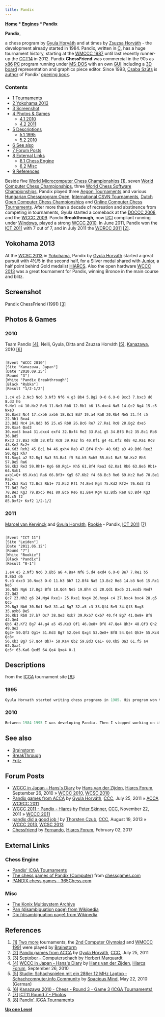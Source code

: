 ```yaml
---
title: Pandix
---
```

**[Home](Home "Home") \* [Engines](Engines "Engines") \* Pandix**


**Pandix**,  

a chess program by [Gyula Horváth](Gyula_Horv%C3%A1th "Gyula Horváth") and at times by [Zsuzsa Horváth](Zsuzsa_Horv%C3%A1th "Zsuzsa Horváth") - the development already started in 1984. Pandix, written in [C](C "C"), has a huge tournament history, starting at the [WMCCC 1987](WMCCC_1987 "WMCCC 1987") until last recently runner-up the [CCT14](CCT14 "CCT14") in 2012. Pandix **ChessFriend** was commercial in the 90s as [x86](X86 "X86") [PC](IBM_PC "IBM PC") program running under [MS-DOS](MS-DOS "MS-DOS") with an own [GUI](GUI "GUI") including a [3D board](3D_Graphics_Board "3D Graphics Board") representation and graphics piece editor. Since 1993, [Csaba Szûts](Csaba_Sz%C3%BBts "Csaba Szûts") is [author](Category:Opening_Book_Author "Category:Opening Book Author") of Pandix' [opening book](Opening_Book "Opening Book").



### Contents


* [1 Tournaments](#tournaments)
* [2 Yokohama 2013](#yokohama-2013)
* [3 Screenshot](#screenshot)
* [4 Photos & Games](#photos-.26-games)
	+ [4.1 2010](#2010)
	+ [4.2 2011](#2011)
* [5 Descriptions](#descriptions)
	+ [5.1 1995](#1995)
	+ [5.2 2010](#2010-2)
* [6 See also](#see-also)
* [7 Forum Posts](#forum-posts)
* [8 External Links](#external-links)
	+ [8.1 Chess Engine](#chess-engine)
	+ [8.2 Misc](#misc)
* [9 References](#references)






Beside five [World Microcomputer Chess Championships](World_Microcomputer_Chess_Championship "World Microcomputer Chess Championship") <a id="cite-note-1" href="#cite-ref-1">[1]</a>, seven [World Computer Chess Championships](World_Computer_Chess_Championship "World Computer Chess Championship"), three [World Chess Software Championships](World_Chess_Software_Championship "World Chess Software Championship"), Pandix played three [Aegon Tournaments](Aegon_Tournaments "Aegon Tournaments") and various [Hungarian Chessprogram Open](Hungarian_Chessprogram_Open "Hungarian Chessprogram Open"), [International CSVN Tournaments](International_CSVN_Tournament "International CSVN Tournament"), [Dutch Open Computer Chess Championships](Dutch_Open_Computer_Chess_Championship "Dutch Open Computer Chess Championship") and [Online Computer Chess Tournaments](Tournaments_and_Matches#online "Tournaments and Matches"). After more than a decade of recreation and abstinence from competing in tournaments, Gyula started a comeback at the [DOCCC 2008](DOCCC_2008 "DOCCC 2008"), and the [WCCC 2009](WCCC_2009 "WCCC 2009"). Pandix **Breakthrough**, now [UCI](UCI "UCI") compliant running under [Windows](Windows "Windows"), played a strong [WCCC 2010](WCCC_2010 "WCCC 2010"). In June 2011, Pandix won the [ICT 2011](ICT_2011 "ICT 2011") with 7 out of 7, and in July 2011 the [WCRCC 2011](WCRCC_2011 "WCRCC 2011") <a id="cite-note-2" href="#cite-ref-2">[2]</a>.



## Yokohama 2013


At the [WCSC 2013](WCSC_2013 "WCSC 2013") in [Yokohama](https://en.wikipedia.org/wiki/Yokohama), Pandix by [Gyula Horváth](Gyula_Horv%C3%A1th "Gyula Horváth") started a great pursuit with 4½/5 in the second half, for a Silver medal shared with [Junior](Junior "Junior"), a half point behind Gold medalist [HIARCS](HIARCS "HIARCS"). Also the open hardware [WCCC 2013](WCCC_2013 "WCCC 2013") was a great tournament for Pandix, winning Bronce in the main course and blitz.



## Screenshot


 [](http://www.septober.de/chess/index.htm) 
Pandix ChessFriend (1991) <a id="cite-note-3" href="#cite-ref-3">[3]</a>



## Photos & Games


### 2010


 [](http://hiarcs.net/forums/viewtopic.php?t=3696&postdays=0&postorder=asc&start=19) 
Team Pandix <a id="cite-note-4" href="#cite-ref-4">[4]</a>, Nelli, Gyula, Ditta and Zsuzsa Horváth <a id="cite-note-5" href="#cite-ref-5">[5]</a>, [Kanazawa](WCCC_2010 "WCCC 2010"), 2010 <a id="cite-note-6" href="#cite-ref-6">[6]</a>




```

[Event "WCCC 2010"]
[Site "Kanazawa, Japan"]
[Date "2010.09.25"]
[Round "3"]
[White "Pandix Breakthrough"]
[Black "Rybka"]
[Result "1/2-1/2"]

1.c4 e5 2.Nc3 Nc6 3.Nf3 Nf6 4.g3 Bb4 5.Bg2 O-O 6.O-O Bxc3 7.bxc3 d6 8.d3 h6 
9.Ne1 e4 10.Nc2 Re8 11.Ne3 Rb8 12.Rb1 b6 13.dxe4 Na5 14.Qc2 Ng4 15.c5 Nxe3 
16.Bxe3 Nc4 17.cxb6 axb6 18.Bc1 Bd7 19.a4 Ra8 20.Rb4 Ne5 21.f4 c5 22.Rb1 Bxa4 
23.Qd2 Nc4 24.Qd3 b5 25.e5 Rb8 26.Bc6 Re7 27.Ra1 Rc8 28.Bg2 dxe5 29.Rxa4 Qxd3 
30.exd3 bxa4 31.dxc4 exf4 32.Bxf4 Re2 33.Ra1 g5 34.Bf3 Rc2 35.Bc1 Rb8 36.Bd5 
Rxc3 37.Ba3 Rd8 38.Kf2 Rc8 39.Ra2 h5 40.Kf1 g4 41.Kf2 Rd8 42.Ra1 Rc8 43.Ke2 Rc2+ 
44.Kd3 Rxh2 45.Bc1 h4 46.gxh4 Re8 47.Bf4 Rh3+ 48.Kd2 a3 49.Bd6 Ree3 50.Rg1 Kh7 
51.Rxg4 a2 52.Rg1 Ra3 53.Ra1 f5 54.h5 Rxh5 55.Kc1 Ra5 56.Kc2 Rh3 57.Be5 Ra6 
58.Kb2 Re3 59.Rh1+ Kg6 60.Rg1+ Kh5 61.Bf4 Rea3 62.Ka1 Rb6 63.Be5 Rb1+ 64.Rxb1
axb1=Q+ 65.Kxb1 Ra6 66.Bf3+ Kg5 67.Kb2 f4 68.Bc3 Re6 69.Kc2 Ra6 70.Be1 Ra2+ 
71.Kb3 Ra1 72.Bc3 Rb1+ 73.Kc2 Rf1 74.Be4 Kg4 75.Kd2 Rf2+ 76.Kd3 f3 77.Bd2 Re2 
78.Be3 Kg3 79.Bxc5 Re1 80.Bc6 Re6 81.Be4 Kg4 82.Bd5 Re8 83.Bd4 Kg3 84.c5 f2 
85.Bxf2+ Kxf2 1/2-1/2

```

### 2011


 [](http://www.csvn.nl/index.php?option=com_content&view=article&id=508%3Aict11-round-7&catid=51%3Atoernooien&Itemid=28&lang=en) 
[Marcel van Kervinck](Marcel_van_Kervinck "Marcel van Kervinck") and [Gyula Horváth](Gyula_Horv%C3%A1th "Gyula Horváth"), [Rookie](Rookie "Rookie") - Pandix, [ICT 2011](ICT_2011 "ICT 2011") <a id="cite-note-7" href="#cite-ref-7">[7]</a>




```

[Event "ICT 11"]
[Site "Leiden"]
[Date "2011.06.12"]
[Round "7"]
[White "Rookie"]
[Black "Pandix"]
[Result "0-1"]

1.e4 e5 2.Nf3 Nc6 3.Bb5 a6 4.Ba4 Nf6 5.d4 exd4 6.O-O Be7 7.Re1 b5 8.Bb3 d6 
9.c3 dxc3 10.Nxc3 O-O 11.h3 Bb7 12.Bf4 Na5 13.Bc2 Re8 14.b3 Nc6 15.Rc1 Ne5 
16.Nd5 Ng6 17.Bg3 Bf8 18.Qd4 Ne5 19.Bh4 c5 20.Qd1 Bxd5 21.exd5 Ned7 22.Qd2 
Qc7 23.Nh2 g6 24.Ng4 Rxe1+ 25.Rxe1 Nxg4 26.hxg4 c4 27.bxc4 bxc4 28.g5 Qc5 
29.Bg3 Nb6 30.Rd1 Re8 31.a4 Bg7 32.a5 c3 33.Qf4 Be5 34.Qf3 Bxg3 35.axb6 Be5 
36.Rb1 Rb8 37.b7 Qc7 38.Qe3 Rxb7 39.Rxb7 Qxb7 40.f4 Bg7 41.Qe8+ Bf8 42.Qe4 
Qb5 43.Kf2 Bg7 44.g4 a5 45.Ke3 Qf1 46.Qe8+ Bf8 47.Qe4 Qh3+ 48.Qf3 Qh2 49.Qe2 
Qg3+ 50.Qf3 Qg1+ 51.Kd3 Bg7 52.Qe4 Qxg4 53.Qe8+ Bf8 54.Qe4 Qh3+ 55.Kc4 Qc8+ 
56.Kb3 Bg7 57.Qc4 Qb7+ 58.Ka4 Qb2 59.Bd3 Qa1+ 60.Kb5 Qa3 61.f5 a4 62.Qxa4 
Qc5+ 63.Ka6 Qxd5 64.Qe4 Qxe4 0-1

```

## Descriptions


from the [ICGA](ICGA "ICGA") tournament site <a id="cite-note-8" href="#cite-ref-8">[8]</a>:



### 1995



```C++
Gyula Horvath started writing chess programs in 1985. His program won the Amateur World Chess Championship in [1987](WMCCC_1987 "WMCCC 1987") and the Personal Computer Chess Champion title in [1988](WMCCC_1988 "WMCCC 1988") and [1989](WMCCC_1989 "WMCCC 1989"). His wife, Szuzsa, joined the development in 1986. She is mainly active in testing the program and in designing and programming the graphics of the commercial versions of the program. Both of them pursue chess programming as a hobby - Gyula works as a marketing researcher and Zsuzsa works as a telemarketing assistant. They have participated in various computer chess events since 1986. In 1993 their team increased to three members when [Csaba Szûts](Csaba_Sz%C3%BBts "Csaba Szûts") began to implement a new 100,000 moves opening book. The program is written in [C](C "C") and uses a 400KB [hash table](Transposition_Table "Transposition Table"). It measures the move interestingness and [incrementally updates](Incremental_Updates "Incremental Updates") the [attack map](Attack_and_Defend_Maps "Attack and Defend Maps"). The program uses [principal variation search](Principal_Variation_Search "Principal Variation Search"), advanced [time control](Time_Management "Time Management") and special limited [quiescence search](Quiescence_Search "Quiescence Search"). 

```

### 2010



```C++
Between 1984-1995 I was developing Pandix. Then I stopped working on it. I just participated on the [Hungarian computer chess tournaments](Hungarian_Chessprogram_Open "Hungarian Chessprogram Open") for fun (with tiny modifications on the code). Since 2006 I develop Pandix again as a strong hobby. My aim is to create a new algorithm what is radically different from all the published sources. Eventually it seems that the invested efforts are paying back, and Pandix starts to be extremely strong. Currently it is single thread, but for the [Kanazawa tournament](WCCC_2010 "WCCC 2010") I'll make it [multi thread](Parallel_Search "Parallel Search") + [egtb](Endgame_Tablebases "Endgame Tablebases") will be used there. (It'll be done for summer, and by the tournament it'll be well tested.) Pandix is a [Windows](Windows "Windows") [UCI](UCI "UCI") application. 

```

## See also


* [Brainstorm](Brainstorm "Brainstorm")
* [BreakThrough](BreakThrough "BreakThrough")
* [Fritz](Fritz "Fritz")


## Forum Posts


* [WCCC in Japan - Hans's Diary](http://hiarcs.net/forums/viewtopic.php?t=3696&postdays=0&postorder=asc&start=19) by [Hans van der Zijden](Hans_van_der_Zijden "Hans van der Zijden"), [Hiarcs Forum](Computer_Chess_Forums "Computer Chess Forums"), September 26, 2010 » [WCCC 2010](WCCC_2010 "WCCC 2010"), [WCSC 2010](WCSC_2010 "WCSC 2010")
* [Pandix games from ACCA](http://www.talkchess.com/forum/viewtopic.php?t=39854) by [Gyula Horváth](Gyula_Horv%C3%A1th "Gyula Horváth"), [CCC](CCC "CCC"), July 25, 2011 » [ACCA](ACCA "ACCA") [WCRCC 2011](WCRCC_2011 "WCRCC 2011")
* [WCCC 2011 - Pandix - Hiarcs](http://www.talkchess.com/forum/viewtopic.php?t=41173) by [Peter Skinner](Peter_Skinner "Peter Skinner"), [CCC](CCC "CCC"), November 22, 2011 » [WCCC 2011](WCCC_2011 "WCCC 2011")
* [pandix did a good job !](http://www.talkchess.com/forum/viewtopic.php?t=49013) by [Thorsten Czub](Thorsten_Czub "Thorsten Czub"), [CCC](CCC "CCC"), August 19, 2013 » [WCCC 2013](WCCC_2013 "WCCC 2013"), [WCSC 2013](WCSC_2013 "WCSC 2013")
* [Chessfriend](http://www.hiarcs.net/forums/viewtopic.php?t=8232) by [Fernando](Fernando_Villegas "Fernando Villegas"), [Hiarcs Forum](Computer_Chess_Forums "Computer Chess Forums"), February 02, 2017


## External Links


### Chess Engine


* [Pandix' ICGA Tournaments](https://www.game-ai-forum.org/icga-tournaments/program.php?id=190)
* [The chess games of Pandix (Computer)](http://www.chessgames.com/perl/chessplayer?pid=31134) from [chessgames.com](http://www.chessgames.com/index.html)
* [PANDIX chess games - 365Chess.com](http://www.365chess.com/players/PANDIX)


### Misc


* [The Konix Multisystem Archive](http://www.konixmultisystem.co.uk/index.php?id=games&content=chess)
* [Pan (disambiguation page) from Wikipedia](https://en.wikipedia.org/wiki/Pan)
* [Dix (disambiguation page) from Wikipedia](https://en.wikipedia.org/wiki/Dix)


## References


1. <a id="cite-ref-1" href="#cite-note-1">[1]</a> [Two more](https://www.game-ai-forum.org/icga-tournaments/program.php?id=310) tournaments, the [2nd Computer Olympiad](2nd_Computer_Olympiad#Chess "2nd Computer Olympiad") and [WMCCC 1991](WMCCC_1991 "WMCCC 1991") were played by [Brainstorm](Brainstorm "Brainstorm")
2. <a id="cite-ref-2" href="#cite-note-2">[2]</a> [Pandix games from ACCA](http://www.talkchess.com/forum/viewtopic.php?t=39854) by [Gyula Horváth](Gyula_Horv%C3%A1th "Gyula Horváth"), [CCC](CCC "CCC"), July 25, 2011
3. <a id="cite-ref-3" href="#cite-note-3">[3]</a> [Septober - Computerschach](http://www.septober.de/chess/index.htm) by [Herbert Marquardt](index.php?title=Herbert_Marquardt&action=edit&redlink=1 "Herbert Marquardt (page does not exist)")
4. <a id="cite-ref-4" href="#cite-note-4">[4]</a> [WCCC in Japan - Hans's Diary](http://hiarcs.net/forums/viewtopic.php?t=3696&postdays=0&postorder=asc&start=19) by [Hans van der Zijden](Hans_van_der_Zijden "Hans van der Zijden"), [Hiarcs Forum](Computer_Chess_Forums "Computer Chess Forums"), September 26, 2010
5. <a id="cite-ref-5" href="#cite-note-5">[5]</a> [Studie: Schachspielen mit ein 286er 12 MHz Laptop - Schachcomputer.info Community](http://www.schachcomputer.info/forum/showthread.php?t=3531) by [Spacious Mind](The_Spacious_Mind "The Spacious Mind"), May 22, 2010 (German)
6. <a id="cite-ref-6" href="#cite-note-6">[6]</a> [Kanazawa 2010 - Chess - Round 3 - Game 3 (ICGA Tournaments)](https://www.game-ai-forum.org/icga-tournaments/round.php?tournament=209&round=3&id=3)
7. <a id="cite-ref-7" href="#cite-note-7">[7]</a> [ICT11 Round 7 - Photos](http://www.csvn.nl/index.php?option=com_content&view=article&id=508%3Aict11-round-7&catid=51%3Atoernooien&Itemid=28&lang=en)
8. <a id="cite-ref-8" href="#cite-note-8">[8]</a> [Pandix' ICGA Tournaments](https://www.game-ai-forum.org/icga-tournaments/program.php?id=190)

**[Up one Level](Engines "Engines")**







 
